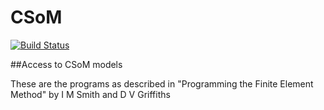 # CSoM

[![Build Status](https://travis-ci.org/goedman/CSoM.jl.svg?branch=master)](https://travis-ci.org/goedman/CSoM.jl)

##Access to CSoM models

These are the programs as described in "Programming the Finite Element Method" by I M Smith and D V Griffiths